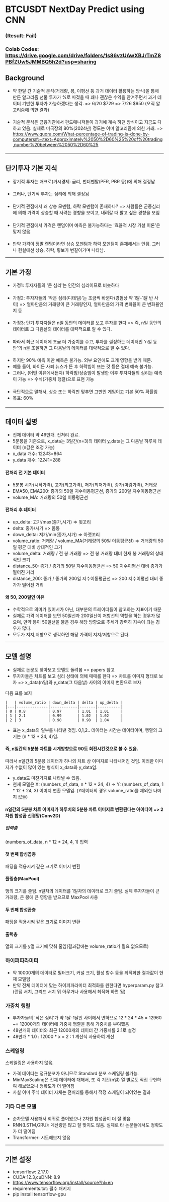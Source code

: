 # BTCUSDT NextDay Predict using CNN

### (Result: Fail)

### Colab Codes: https://drive.google.com/drive/folders/1s86vzUAwXBJrTmZ8PBfZUw5JMMBQ5h2d?usp=sharing

## Background

- 약 한달 간 기술적 분석(거래량, 봉, 이평선 등 과거 데이터 활용하는 방식)을 통해 만든 알고리즘 선물 투자가 %로 따졌을 때 꽤나 괜찮은 수익을 안겨주면서 과거 데이터 기반한 투자가 가능하겠다는 생각.
  => 6/20 $729 => 7/26 $950 (오직 알고리즘에 의한 결과)

####

- 기술적 분석은 금융기관에서 펀드매니저들이 과거에 계속 하던 방식이고 지금도 다 하고 있음. 실제로 미국장의 80%(2024년) 정도는 이미 알고리즘에 의한 거래.
  => https://www.quora.com/What-percentage-of-trading-is-done-by-computers#:~:text=Approximately%2050%2D60%25%20of%20trading,number%20between%2050%2D60%25.

####

--------

## 단기투자 기본 지식

- 장기적 투자는 매크로(거시경제: 금리, 펀더멘탈(PER, PBR 등))에 의해 결정남

####

- 그러나, 단기적 투자는 심리에 의해 결정됨

####

- 단기적 관점에서 왜 상승 모멘텀, 하락 모멘텀이 존재하나? => 사람들은 군중심리에 의해 가격이 상승할 때 사려는 경향을 보이고, 내려갈 때 팔고 싶은 경향을 보임

####

- 단기적 관점에서 가격은 랜덤이며 예측은 불가능하다는 '효율적 시장 가설 이론'은 맞지 않음

####

- 만약 가격이 정말 랜덤이라면 상승 모멘텀과 하락 모멘텀이 존재해서는 안됨. 그러나 현실에선 상승, 하락, 횡보가 번갈아가며 나타남.

--------

## 기본 가정

- 가정1: 투자자들의 '큰 심리'는 인간의 심리이므로 비슷하다

####

- 가정2: 투자자들의 '작은 심리(디테일)'는 조금씩 바뀐다(경험상 약 1달-1달 반 사이)
  => 얼마만큼의 거래량이 큰 거래량인지, 얼마만큼의 가격 변화율이 큰 변화율인지 등

####

- 가정3: 단기 투자자들은 n일 동안의 데이터를 보고 투자를 한다
  => 즉, n일 동안의 데이터로 그 다음날의 데이터를 대략적으로 알 수 있다.

####

- 따라서 최근 데이터에 조금 더 가중치를 주고, 투자를 결정하는 데이터인 'n일 동안'의 n을 조절하면 그 다음날의 데이터를 대략적으로 알 수 있다.

####

- 하지만 90% 예측 이딴 예측은 불가능. 외부 요인에도 크게 영향을 받기 때문.
- 예를 들어, 바이든 사퇴 뉴스가 뜬 후 하락빔이 뜨는 것 등은 절대 예측 불가능.
- 그러나, (어떤 이유에서든지) 하락빔/상승빔이 발생한 이후 투자자들의 심리는 예측이 가능 => 수식(가중치 행렬)으로 표현 가능

####

- 극단적으로 말해서, 상승 또는 하락만 맞추면 그만인 게임이고 기본 50% 확률임
- 목표: 60%

####

--------

## 데이터 설명

- 전체 데이터 약 49만개. 전처리 완료.
- 5분봉을 기준으로, x_data는 3일간(n=3)의 데이터 y_data는 그 다음날 하루치 데이터 (n값은 조정 가능)
- x_data 개수: 12*24*3=864
- y_data 개수: 12*24*1=288

#### 전처리 전 기본 데이터

- 5분봉 시가(시작가격), 고가(최고가격), 저가(최저가격), 종가(마감가격), 거래량
- EMA50, EMA200: 종가의 50일 지수이동평균선, 종가의 200일 지수이동평균선
- volume_MA: 거래량의 50일 이동평균선

#### 전처리 후 데이터

- up_delta: 고가/max(종가,시가) => 윗꼬리
- delta: 종가/시가 => 몸통
- down_delta: 저가/min(종가,시가) => 아랫꼬리
- volume_ratio: 거래량 / volume_MA(거래량의 50일 이동평균선) => 거래량의 50일 평균 대비 상대적인 크기
- volume_delta: 거래량 / 전 봉 거래량 => 전 봉 거래량 대비 현재 봉 거래량의 상대적인 크기
- distance_50: 종가 / 종가의 50일 지수이동평균선 => 50 지수이평선 대비 종가가 떨어진 거리
- distance_200: 종가 / 종가의 200일 지수이동평균선 => 200 지수이평선 대비 종가가 떨어진 거리

#### 왜 50, 200일인 이유

- 수학적으로 의미가 있어서가 아닌, 대부분의 트레이더들이 참고하는 지표이기 때문
- 실제로 가격 데이터를 보면 50일선과 200일선이 저항선의 역할을 하는 경우가 많으며,
  만약 봉이 50일선을 뚫은 경우 해당 방향으로 추세가 강력히 지속이 되는 경우가 많다.
- 모두가 지지,저항으로 생각하면 해당 가격이 지지/저항으로 된다.

--------

## 모델 설명

- 실제로 논문도 찾아보고 모델도 돌려봄 => papers 참고
- 투자자들은 차트를 보고 심리 상태에 의해 매매를 한다 => 차트를 이미지 형태로 보자
  => x_data(n일)와 y_data(그 다음날) 사이의 이미지 변환으로 보자

다음 표를 보자

    |   | volume_ratio | down_delta | delta | up_delta |
    |---|--------------|------------|-------|----------|
    | 0 | 0.8          | 0.97       | 1.01  | 1.01     |
    | 1 | 2.1          | 0.99       | 1.02  | 1.02     |
    | 2 | 3            | 0.98       | 0.98  | 1.04     |

- 표는 x_data의 일부를 나타낸 것임. 0,1,2.. 데이터는 시간순 데이터이며, 행렬의 크기는 (n * 12 * 24, 4)임.

#### 즉, n일간의 5분봉 차트를 시계방향으로 90도 회전시킨것으로 볼 수 있음.

따라서 n일간의 5분봉 데이터가 하나의 차트 상 이미지로 나타내어진 것임.
이러한 이미지가 수없이 많이 있는 형식이 x_data와 y_data임.

- y_data도 마찬가지로 나타낼 수 있음.
- 현재 모델은 X: (numbers_of_data, n * 12 * 24, 4) => Y: (numbers_of_data, 1 * 12 * 24, 3)
  이미지 변환 모델임. (Y데이터의 경우 volume_ratio를 제외한 나머지 값들)

#### n일간의 5분봉 차트 이미지가 하루치의 5분봉 차트 이미지로 변환된다는 아이디어 => 2차원 합성곱 신경망(Conv2D)

##### 입력층

(numbers_of_data, n * 12 * 24, 4, 1) 입력

#### 첫 번째 합성곱층

패딩을 적용시켜 같은 크기로 이미지 변환

#### 풀링층(MaxPool)

행의 크기를 줄임. n일차의 데이터를 1일차의 데이터로 크기 줄임.
실제 투자자들이 큰 거래량, 큰 봉에 큰 영향을 받으므로 MaxPool 사용

#### 두 번째 합성곱층

패딩을 적용시켜 같은 크기로 이미지 변환

#### 출력층

열의 크기를 y열 크기에 맞춰 줄임(결과값에는 volume_ratio가 필요 없으므로)

### 하이퍼파라미터

- 약 10000개의 데이터로 필터크기, 커널 크기, 활성 함수 등을 최적화한 결과값이 현재 모델임
- 만약 전체 데이터에 맞는 하이퍼파라미터 최적화를 원한다면 hyperparam.py 참고(랜덤 서치, 그리드 서치 뭐 아무거나 사용해서 최적화 하면 됨)

### 가중치 행렬

- 투자자들의 '작은 심리'가 약 1달-1달반 사이에서 변하므로 12 * 24 * 45 = 12960 ~= 12000개의
  데이터에 가중치 행렬을 통해 가중치를 부여했음
- 48만개의 데이터와 최근 12000개의 데이터 간 가중치를 2:1로 설정
- 48만개 * 1.0 : 12000 * x = 2 : 1 계산식 사용하여 계산

### 스케일링

스케일링은 사용하지 않음.

- 가격 데이터는 정규분포가 아니므로 Standard 분포 스케일링 불가능.
- MinMaxScaling은 전체 데이터에 대해서, 또 각 기간(n일) 열 별로도 직접 구현하여 해보았으나 정확도가 더 떨어짐
- 사실 이미 주식 데이터 자체는 전처리를 통해서 적정 스케일이 되어있는 결과

### 기타 다른 모델

- 순차모델 사용해서 회귀로 풀어봤으나 2차원 합성곱이 더 잘 맞음
- RNN(LSTM,GRU): 계산량은 많고 잘 맞지도 않음. 실제로 타 논문들에서도 정확도가 더 떨어짐
- Transformer: 시도해보지 않음

-------

## 기본 설정

- tensorflow: 2.17.0
- CUDA:12.3,cuDNN: 8.9
- https://www.tensorflow.org/install/source?hl=en
- requirements.txt: 필수 패키지
- pip install tensorflow-gpu
